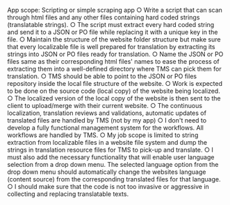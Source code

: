 App scope: Scripting or simple scraping app
    ○ Write a script that can scan through html files and any other files containing hard coded strings (translatable strings).
    ○ The script must extract every hard coded string and send it to a JSON or PO file while replacing it with a unique key in the file.
    ○ Maintain the structure of the website folder structure but make sure that every localizable file is well prepared for translation by extracting its strings into JSON or PO files ready for translation.
    ○ Name the JSON or PO files same as their corresponding html files' names to ease the process of extracting them into a well-defined directory where TMS can pick them for translation.
    ○ TMS should be able to point to the JSON or PO files repository inside the local file structure of the website.
    ○ Work is expected to be done on the source code (local copy) of the website being localized.
    ○ The localized version of the local copy of the website is then sent to the client to upload/merge with their current website. 
    ○ The continuous localization, translation reviews and validations, automatic updates of translated files are handled by TMS (not by my app)
    ○ I don't need to develop a fully functional management system for the workflows. All workflows are handled by TMS.
    ○ My job scope is limited to string extraction from localizable files in a website file system and dump the strings in translation resource files for TMS to pick-up and translate.
    ○ I must also add the necessary functionality that will enable user language selection from a drop down menu. The selected language option from the drop down menu should automatically change the websites language (content source) from the corresponding translated files for that language.
    ○ I should make sure that the code is not too invasive or aggressive in collecting and replacing translatable texts.
